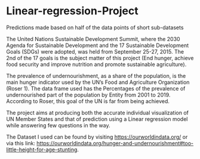 # Linear-regression-Project
Predictions made based on half of the data points of short sub-datasets

The United Nations Sustainable Development Summit, where the 2030 Agenda for Sustainable Development  and the 17 Sustainable Development Goals (SDGs) were adopted, was held from September 25-27, 2015. The 2nd of the 17 goals is the subject matter of this project (End hunger, achieve food security and improve nutrition and promote sustainable agriculture).

The prevalence of undernourishment, as a share of the population, is the main hunger indicator used by the UN’s Food and Agriculture Organization (Roser 1). The data frame used has the Percentages of the prevalence of undernourished part of the population by Entity from 2001 to 2019. According to Roser, this goal of the UN is far from being achieved.

The project aims at producing both the accurate individual visualization of UN Member States and that of prediction using a Linear regression model while answering few questions in the way.

The Dataset I used can be found by visiting https://ourworldindata.org/  or  via this link: https://ourworldindata.org/hunger-and-undernourishment#too-little-height-for-age-stunting. 

